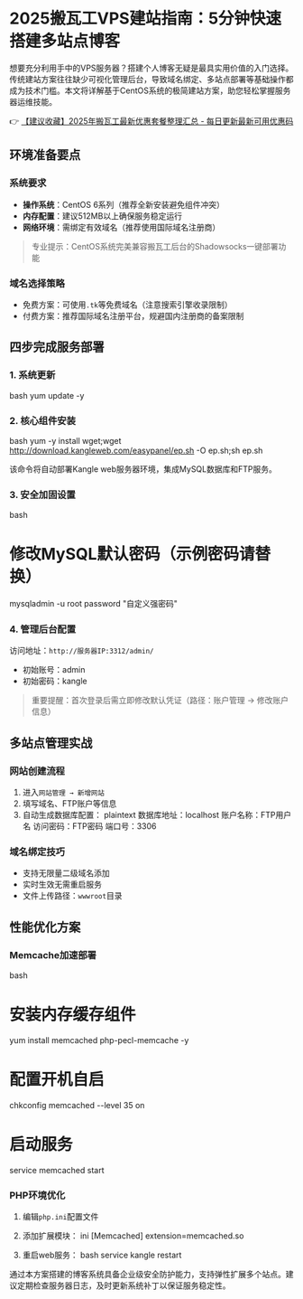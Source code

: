 # 2025搬瓦工VPS建站指南：5分钟快速搭建多站点博客

想要充分利用手中的VPS服务器？搭建个人博客无疑是最具实用价值的入门选择。传统建站方案往往缺少可视化管理后台，导致域名绑定、多站点部署等基础操作都成为技术门槛。本文将详解基于CentOS系统的极简建站方案，助您轻松掌握服务器运维技能。

👉 [【建议收藏】2025年搬瓦工最新优惠套餐整理汇总 - 每日更新最新可用优惠码](https://bit.ly/banwagon)

## 环境准备要点

### 系统要求
- **操作系统**：CentOS 6系列（推荐全新安装避免组件冲突）
- **内存配置**：建议512MB以上确保服务稳定运行
- **网络环境**：需绑定有效域名（推荐使用国际域名注册商）

> 专业提示：CentOS系统完美兼容搬瓦工后台的Shadowsocks一键部署功能

### 域名选择策略
- 免费方案：可使用`.tk`等免费域名（注意搜索引擎收录限制）
- 付费方案：推荐国际域名注册平台，规避国内注册商的备案限制

## 四步完成服务部署

### 1. 系统更新
bash
yum update -y

### 2. 核心组件安装
bash
yum -y install wget;wget http://download.kangleweb.com/easypanel/ep.sh -O ep.sh;sh ep.sh

该命令将自动部署Kangle web服务器环境，集成MySQL数据库和FTP服务。

### 3. 安全加固设置
bash
# 修改MySQL默认密码（示例密码请替换）
mysqladmin -u root password "自定义强密码"

### 4. 管理后台配置
访问地址：`http://服务器IP:3312/admin/`
- 初始账号：admin
- 初始密码：kangle

> 重要提醒：首次登录后需立即修改默认凭证（路径：账户管理 → 修改账户信息）

## 多站点管理实战

### 网站创建流程
1. 进入`网站管理 → 新增网站`
2. 填写域名、FTP账户等信息
3. 自动生成数据库配置：
   plaintext
   数据库地址：localhost
   账户名称：FTP用户名
   访问密码：FTP密码
   端口号：3306
   

### 域名绑定技巧
- 支持无限量二级域名添加
- 实时生效无需重启服务
- 文件上传路径：`wwwroot`目录

## 性能优化方案

### Memcache加速部署
bash
# 安装内存缓存组件
yum install memcached php-pecl-memcache -y
# 配置开机自启
chkconfig memcached --level 35 on
# 启动服务
service memcached start

### PHP环境优化
1. 编辑`php.ini`配置文件
2. 添加扩展模块：
   ini
   [Memcached]
   extension=memcached.so
   
3. 重启web服务：
   bash
   service kangle restart
   

通过本方案搭建的博客系统具备企业级安全防护能力，支持弹性扩展多个站点。建议定期检查服务器日志，及时更新系统补丁以保证服务稳定性。